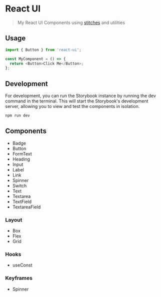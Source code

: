 # React UI

> My React UI Components using [stitches] and utilities

## Usage

```js
import { Button } from 'react-ui';

const MyComponent = () => {
  return <Button>Click Me</Button>;
};
```

## Development

For development, you can run the Storybook instance by running the dev command in the terminal. This will start the Storybook's development server, allowing you to view and test the components in isolation.

```bash
npm run dev
```

## Components

- Badge
- Button
- FormText
- Heading
- Input
- Label
- Link
- Spinner
- Switch
- Text
- Textarea
- TextField
- TextareaField

### Layout

- Box
- Flex
- Grid

### Hooks

- useConst

### Keyframes

- Spinner

[stitches]: https://stitches.dev

